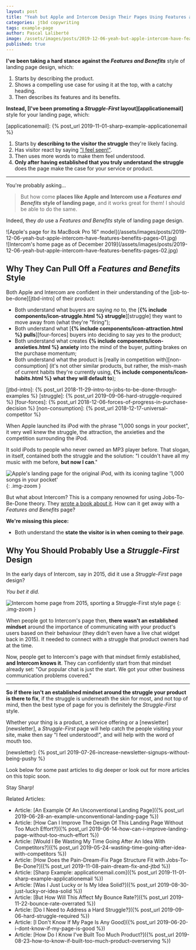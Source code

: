```yaml
---
layout: post
title: "Yeah but Apple and Intercom Design Their Pages Using Features and Benefits"
categories: jtbd copywriting
tags: example-page
author: Pascal Laliberté
image: /assets/images/posts/2019-12-06-yeah-but-apple-intercom-have-features-benefits-pages.jpg
published: true
---
```


**I've been taking a hard stance against the _Features and Benefits_** style of landing page design, which:

1. Starts by describing the product.
1. Shows a compelling use case for using it at the top, with a catchy heading.
1. Then describes its features and its benefits.

**Instead, [I've been promoting a _Struggle-First_ layout][applicationemail]** style for your landing page, which:

[applicationemail]: {% post_url 2019-11-01-sharp-example-applicationemail %}

1. Starts by **describing to the visitor the struggle** they're likely facing.
1. Has visitor react by saying ["I feel seen!"][cferdinandi-tweet].
1. Then uses more words to make them feel understood.
1. **Only after having established that you truly understand the struggle** does the page make the case for your service or product.

[cferdinandi-tweet]: https://twitter.com/ChrisFerdinandi/status/1194996929027026944

---

You're probably asking...

> But how come **places like Apple and Intercom use a _Features and Benefits_ style of landing page**, and it works great for them! I should be able to do the same.

Indeed, they _do_ use a _Features and Benefits_ style of landing page design.

<div class="img-zoom two-up" markdown="1">

<div class="left" markdown="1">
![Apple's page for its MacBook Pro 16" model](/assets/images/posts/2019-12-06-yeah-but-apple-intercom-have-features-benefits-pages-01.jpg)
</div>

<div class="right" markdown="1">
![Intercom's home page as of December 2019](/assets/images/posts/2019-12-06-yeah-but-apple-intercom-have-features-benefits-pages-02.jpg)
</div>

</div>

## Why They Can Pull Off a _Features and Benefits_ Style

Both Apple and Intercom are confident in their understanding of the [job-to-be-done][jtbd-intro] of their product:

* Both understand what buyers are saying _no_ to, the [**{% include components/icon-struggle.html %} struggle**][struggle] they want to move away from (what they're "firing");
* Both understand what [**{% include components/icon-attraction.html %} pulls**][four-forces] buyers into deciding to say _yes_ to the product;
* Both understand what creates **{% include components/icon-anxieties.html %} anxiety** into the mind of the buyer, putting brakes on the purchase momentum;
* Both understand what the product is [really in competition with][non-consumption] (it's not other similar products, but rather, the mish-mash of current habits they're currently using, **{% include components/icon-habits.html %} what they will default to**);

[jtbd-intro]: {% post_url 2018-11-29-intro-to-jobs-to-be-done-through-examples %}
[struggle]: {% post_url 2019-09-06-hard-struggle-required %}
[four-forces]: {% post_url 2018-12-06-forces-of-progress-in-purchase-decision %}
[non-consumption]: {% post_url 2018-12-17-universal-competitor %}

When Apple launched its iPod with the phrase "1,000 songs in your pocket", it very well knew the struggle, the attraction, the anxieties and the competition surrounding the iPod.

It sold iPods to people who never owned an MP3 player before. That slogan, in itself, contained both the struggle and the solution: "I couldn't have all my music with me before, **but now I can**."

![Apple's landing page for the original iPod, with its iconing tagline '1,000 songs in your pocket'](/assets/images/posts/2019-12-06-yeah-but-apple-intercom-have-features-benefits-pages-03.jpg)
{: .img-zoom }

But what about Intercom? This is a company renowned for using Jobs-To-Be-Done theory. They [wrote a book about it][intercom-book]. How can it get away with a _Features and Benefits_ page?

[intercom-book]: https://www.intercom.com/resources/books/intercom-jobs-to-be-done

**We're missing this piece:**

* Both understand the **state the visitor is in when coming to their page**.


## Why You Should Probably Use a _Struggle-First_ Design

In the early days of Intercom, say in 2015, did it use a _Struggle-First_ page design?

_You bet it did._

![Intercom home page from 2015, sporting a Struggle-First style page](/assets/images/posts/2019-12-06-yeah-but-apple-intercom-have-features-benefits-pages-04.jpg)
{: .img-zoom }

When people got to Intercom's page then, **there wasn't an established mindset** around the importance of communicating with your product's users based on their behaviour (they didn't even have a live chat widget back in 2015). It needed to connect with a struggle that product owners had at the time.

Now, people get to Intercom's page with that mindset firmly established, **and Intercom knows it**. They can confidently start from that mindset already set: "Our popular chat is just the start. We got your other business communication problems covered."

---

**So if there isn't an established mindset around the struggle your product is there to fix**, if the struggle is underneath the skin for most, and not top of mind, then the best type of page for you is definitely the _Struggle-First_ style.

Whether your thing is a product, a service offering or a [newsletter][newsletter], a _Struggle-First_ page will help catch the people visiting your site, make then say "I feel understood!", and will help with the word of mouth too.

[newsletter]: {% post_url 2019-07-26-increase-newsletter-signups-without-being-pushy %}

Look below for some past articles to dig deeper or look out for more articles on this topic soon.

Stay Sharp!

Related Articles: 

* Article: [An Example Of An Unconventional Landing Page]({% post_url 2019-06-28-an-example-unconventional-landing-page %})
* Article: [How Can I Improve The Design Of This Landing Page Without Too Much Effort?]({% post_url 2019-06-14-how-can-i-improve-landing-page-without-too-much-effort %})
* Article: [Would I Be Wasting My Time Going After An Idea With Competitors?]({% post_url 2019-05-24-wasting-time-going-after-idea-with-competitors %})
* Article: [How Does the Pain-Dream-Fix Page Structure Fit with Jobs-To-Be-Done?]({% post_url 2019-11-08-pain-dream-fix-and-jtbd %})
* Article: [Sharp Example: applicationemail.com]({% post_url 2019-11-01-sharp-example-applicationemail %})
* Article: [Was I Just Lucky or Is My Idea Solid?]({% post_url 2019-08-30-just-lucky-or-idea-solid %})
* Article: [But How Will This Affect My Bounce Rate?]({% post_url 2019-11-22-bounce-rate-overrated %})
* Article: [Do I Need to Address a Hard Struggle?]({% post_url 2019-09-06-hard-struggle-required %})
* Article: [I Don't Know If My Page Is Any Good]({% post_url 2019-06-20-i-dont-know-if-my-page-is-good %})
* Article: [How Do I Know I've Built Too Much Product?]({% post_url 2019-08-23-how-to-know-if-built-too-much-product-overserving %})
